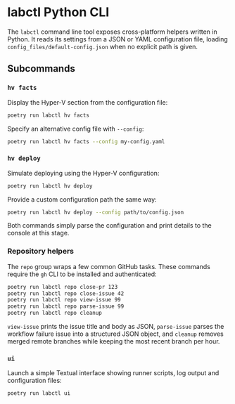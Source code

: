 # labctl Python CLI

The `labctl` command line tool exposes cross-platform helpers written in Python. It reads its settings from a JSON or YAML configuration file, loading `config_files/default-config.json` when no explicit path is given.

## Subcommands

### `hv facts`
Display the Hyper-V section from the configuration file:

```bash
poetry run labctl hv facts
```

Specify an alternative config file with `--config`:

```bash
poetry run labctl hv facts --config my-config.yaml
```

### `hv deploy`
Simulate deploying using the Hyper-V configuration:

```bash
poetry run labctl hv deploy
```

Provide a custom configuration path the same way:

```bash
poetry run labctl hv deploy --config path/to/config.json
```

Both commands simply parse the configuration and print details to the console at this stage.

### Repository helpers

The `repo` group wraps a few common GitHub tasks. These commands require the
`gh` CLI to be installed and authenticated:

```bash
poetry run labctl repo close-pr 123
poetry run labctl repo close-issue 42
poetry run labctl repo view-issue 99
poetry run labctl repo parse-issue 99
poetry run labctl repo cleanup
```

`view-issue` prints the issue title and body as JSON, `parse-issue` parses the
workflow failure issue into a structured JSON object, and `cleanup` removes
merged remote branches while keeping the most recent branch per hour.

### `ui`
Launch a simple Textual interface showing runner scripts, log output and
configuration files:

```bash
poetry run labctl ui
```

